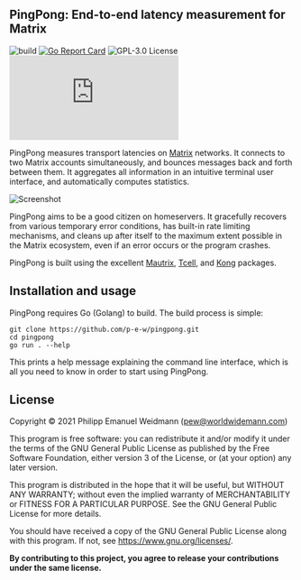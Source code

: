 ## PingPong: End-to-end latency measurement for Matrix

![build](https://github.com/p-e-w/pingpong/workflows/build/badge.svg)
[![Go Report Card](https://goreportcard.com/badge/github.com/p-e-w/pingpong)](https://goreportcard.com/report/github.com/p-e-w/pingpong)
![GPL-3.0 License](https://img.shields.io/github/license/p-e-w/pingpong)
[![#pingpong:matrix.org](https://img.shields.io/matrix/pingpong:matrix.org?label=%23pingpong%3Amatrix.org)](https://matrix.to/#/#pingpong:matrix.org)

PingPong measures transport latencies on [Matrix](https://matrix.org/) networks.
It connects to two Matrix accounts simultaneously, and bounces messages
back and forth between them. It aggregates all information in an intuitive
terminal user interface, and automatically computes statistics.

![Screenshot](https://user-images.githubusercontent.com/2702526/104276628-481ebb80-54cb-11eb-8b13-dc53378a6c08.png)

PingPong aims to be a good citizen on homeservers. It gracefully recovers
from various temporary error conditions, has built-in rate limiting mechanisms,
and cleans up after itself to the maximum extent possible in the Matrix
ecosystem, even if an error occurs or the program crashes.

PingPong is built using the excellent
[Mautrix](https://github.com/tulir/mautrix-go),
[Tcell](https://github.com/gdamore/tcell),
and [Kong](https://github.com/alecthomas/kong) packages.


## Installation and usage

PingPong requires Go (Golang) to build. The build process is simple:

```
git clone https://github.com/p-e-w/pingpong.git
cd pingpong
go run . --help
```

This prints a help message explaining the command line interface,
which is all you need to know in order to start using PingPong.


## License

Copyright &copy; 2021  Philipp Emanuel Weidmann (<pew@worldwidemann.com>)

This program is free software: you can redistribute it and/or modify
it under the terms of the GNU General Public License as published by
the Free Software Foundation, either version 3 of the License, or
(at your option) any later version.

This program is distributed in the hope that it will be useful,
but WITHOUT ANY WARRANTY; without even the implied warranty of
MERCHANTABILITY or FITNESS FOR A PARTICULAR PURPOSE.  See the
GNU General Public License for more details.

You should have received a copy of the GNU General Public License
along with this program.  If not, see <https://www.gnu.org/licenses/>.

**By contributing to this project, you agree to release your
contributions under the same license.**
